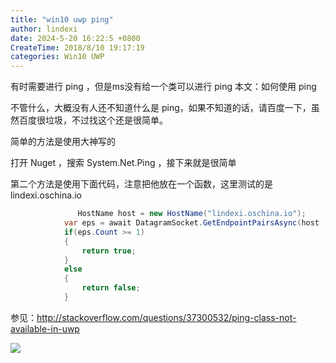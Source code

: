 ```yaml
---
title: "win10 uwp ping"
author: lindexi
date: 2024-5-20 16:22:5 +0800
CreateTime: 2018/8/10 19:17:19
categories: Win10 UWP
---
```


有时需要进行 ping ，但是ms没有给一个类可以进行 ping
本文：如何使用 ping

<!--more-->


<!-- CreateTime:2018/8/10 19:17:19 -->


<!-- csdn -->

不管什么，大概没有人还不知道什么是 ping，如果不知道的话，请百度一下，虽然百度很垃圾，不过找这个还是很简单。

简单的方法是使用大神写的

打开 Nuget ，搜索 System.Net.Ping ，接下来就是很简单

第二个方法是使用下面代码，注意把他放在一个函数，这里测试的是 lindexi.oschina.io


```csharp
               HostName host = new HostName("lindexi.oschina.io");
            var eps = await DatagramSocket.GetEndpointPairsAsync(host , "80");
            if(eps.Count >= 1)
            {
                return true;
            }
            else
            {
                return false;
            }
```


参见：http://stackoverflow.com/questions/37300532/ping-class-not-available-in-uwp

![](http://image.acmx.xyz/34fdad35-5dfe-a75b-2b4b-8c5e313038e2%2F201792392937.jpg)

